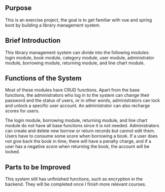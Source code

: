 ## Purpose
This is an exercise project, the goal is to get familiar with vue and spring boot by building a library management system.
## Brief Introduction
This library management system can divide into the following modules: login module, book module, category module, user module, administrator module, borrowing module, returning module, and line chart module. 
## Functions of the System
Most of these modules have CRUD functions. Apart from the base functions, the administrators who log in to the system can change their password and the status of users, or in other words, administrators can lock and unlock a specific user account. An administrator can also recharge scores for users. 

The login module, borrowing module, returning module, and line chart module do not have all base functions since it is not needed. Administrators can create and delete new borrow or return records but cannot edit them. Users have to consume some score when borrowing a book. If a user does not give back the book in time, there will have a penalty charge, and if a user has a negative score when returning the book, the account will be locked. 
## Parts to be Improved
This system still has unfinished functions, such as encryption in the backend. They will be completed once I finish more relevant courses. 